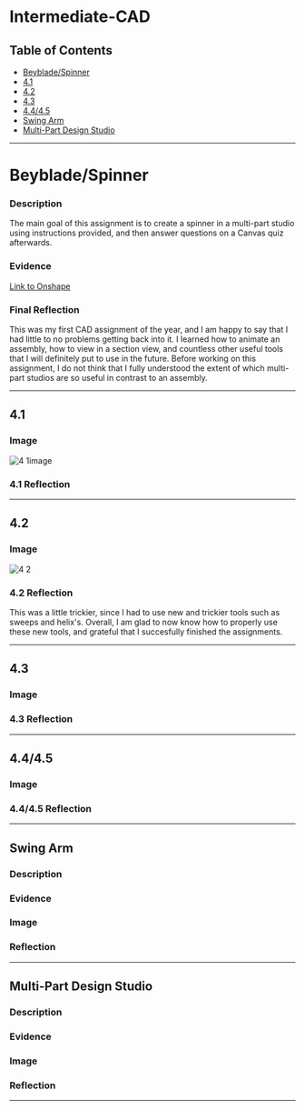 # Intermediate-CAD

## Table of Contents
* [Beyblade/Spinner](#Beyblade/Spinner)
*   [4.1](#4.1)
*   [4.2](#4.2)
*   [4.3](#4.3)
*   [4.4/4.5](#4.4/4.5)
* [Swing Arm](#Swing-Arm)
* [Multi-Part Design Studio](#Multi-Part-Design-Studio)

---

# Beyblade/Spinner

### Description

The main goal of this assignment is to create a spinner in a multi-part studio using instructions provided, and then answer questions on a Canvas quiz afterwards. 

### Evidence
[Link to Onshape](https://cvilleschools.onshape.com/documents/c702b1c81b7bdd8fc7db4835/w/c9675283aa74551e07db3b5a/e/ecf2c186399eef371ef2bb3f?renderMode=0&uiState=6356ea6a5ddca250f4a30c2b)

### Final Reflection

This was my first CAD assignment of the year, and I am happy to say that I had little to no problems getting back into it. 
I learned how to animate an assembly, how to view in a section view, and countless other useful tools that I will definitely put to use in the future. Before working on this assignment, I do not think that I fully understood the extent of which multi-part studios are so useful in contrast to an assembly. 

---

## 4.1

### Image

![4 1image](https://user-images.githubusercontent.com/112981462/197610871-fd66cca1-3efc-40c6-8c46-48a599ae140b.png)

### 4.1 Reflection

---

## 4.2 

### Image

![4 2](https://user-images.githubusercontent.com/112981462/197615138-f45ea2bc-5299-4eb3-8310-7e4e4086f51d.png)

### 4.2 Reflection

This was a little trickier, since I had to use new and trickier tools such as sweeps and helix's. Overall, I am glad to now know how to properly use these new tools, and grateful that I succesfully finished the assignments. 

---


## 4.3

### Image

### 4.3 Reflection

---

## 4.4/4.5

### Image

### 4.4/4.5 Reflection

---


## Swing Arm

### Description

### Evidence

### Image

### Reflection

---

## Multi-Part Design Studio

### Description

### Evidence

### Image

### Reflection

---
